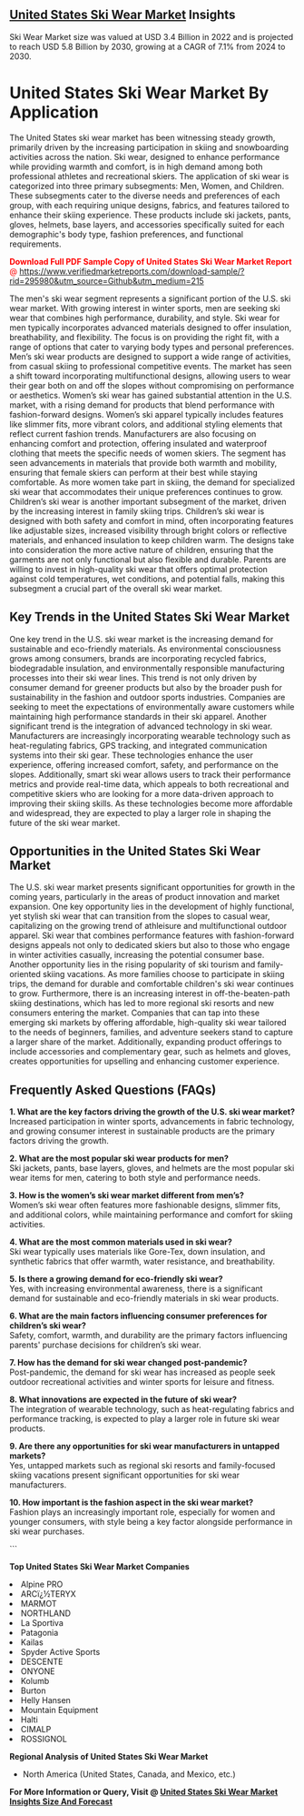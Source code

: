 <h2><a href="https://www.verifiedmarketreports.com/download-sample/?rid=295980&amp;utm_source=Github&amp;utm_medium=215" target="_blank">United States Ski Wear Market</a> Insights</h2><p>Ski Wear Market size was valued at USD 3.4 Billion in 2022 and is projected to reach USD 5.8 Billion by 2030, growing at a CAGR of 7.1% from 2024 to 2030.</p><p> <h1>United States Ski Wear Market By Application</h1> <p>The United States ski wear market has been witnessing steady growth, primarily driven by the increasing participation in skiing and snowboarding activities across the nation. Ski wear, designed to enhance performance while providing warmth and comfort, is in high demand among both professional athletes and recreational skiers. The application of ski wear is categorized into three primary subsegments: Men, Women, and Children. These subsegments cater to the diverse needs and preferences of each group, with each requiring unique designs, fabrics, and features tailored to enhance their skiing experience. These products include ski jackets, pants, gloves, helmets, base layers, and accessories specifically suited for each demographic's body type, fashion preferences, and functional requirements. <p><span class=""><span style="color: #ff0000;"><strong>Download Full PDF Sample Copy of United States Ski Wear Market Report</strong> @ </span><a href="https://www.verifiedmarketreports.com/download-sample/?rid=295980&amp;utm_source=Github&amp;utm_medium=215" target="_blank">https://www.verifiedmarketreports.com/download-sample/?rid=295980&amp;utm_source=Github&amp;utm_medium=215</a></span></p> The men's ski wear segment represents a significant portion of the U.S. ski wear market. With growing interest in winter sports, men are seeking ski wear that combines high performance, durability, and style. Ski wear for men typically incorporates advanced materials designed to offer insulation, breathability, and flexibility. The focus is on providing the right fit, with a range of options that cater to varying body types and personal preferences. Men’s ski wear products are designed to support a wide range of activities, from casual skiing to professional competitive events. The market has seen a shift toward incorporating multifunctional designs, allowing users to wear their gear both on and off the slopes without compromising on performance or aesthetics. Women’s ski wear has gained substantial attention in the U.S. market, with a rising demand for products that blend performance with fashion-forward designs. Women’s ski apparel typically includes features like slimmer fits, more vibrant colors, and additional styling elements that reflect current fashion trends. Manufacturers are also focusing on enhancing comfort and protection, offering insulated and waterproof clothing that meets the specific needs of women skiers. The segment has seen advancements in materials that provide both warmth and mobility, ensuring that female skiers can perform at their best while staying comfortable. As more women take part in skiing, the demand for specialized ski wear that accommodates their unique preferences continues to grow. Children’s ski wear is another important subsegment of the market, driven by the increasing interest in family skiing trips. Children’s ski wear is designed with both safety and comfort in mind, often incorporating features like adjustable sizes, increased visibility through bright colors or reflective materials, and enhanced insulation to keep children warm. The designs take into consideration the more active nature of children, ensuring that the garments are not only functional but also flexible and durable. Parents are willing to invest in high-quality ski wear that offers optimal protection against cold temperatures, wet conditions, and potential falls, making this subsegment a crucial part of the overall ski wear market. <h2>Key Trends in the United States Ski Wear Market</h2> <p>One key trend in the U.S. ski wear market is the increasing demand for sustainable and eco-friendly materials. As environmental consciousness grows among consumers, brands are incorporating recycled fabrics, biodegradable insulation, and environmentally responsible manufacturing processes into their ski wear lines. This trend is not only driven by consumer demand for greener products but also by the broader push for sustainability in the fashion and outdoor sports industries. Companies are seeking to meet the expectations of environmentally aware customers while maintaining high performance standards in their ski apparel. Another significant trend is the integration of advanced technology in ski wear. Manufacturers are increasingly incorporating wearable technology such as heat-regulating fabrics, GPS tracking, and integrated communication systems into their ski gear. These technologies enhance the user experience, offering increased comfort, safety, and performance on the slopes. Additionally, smart ski wear allows users to track their performance metrics and provide real-time data, which appeals to both recreational and competitive skiers who are looking for a more data-driven approach to improving their skiing skills. As these technologies become more affordable and widespread, they are expected to play a larger role in shaping the future of the ski wear market. <h2>Opportunities in the United States Ski Wear Market</h2> <p>The U.S. ski wear market presents significant opportunities for growth in the coming years, particularly in the areas of product innovation and market expansion. One key opportunity lies in the development of highly functional, yet stylish ski wear that can transition from the slopes to casual wear, capitalizing on the growing trend of athleisure and multifunctional outdoor apparel. Ski wear that combines performance features with fashion-forward designs appeals not only to dedicated skiers but also to those who engage in winter activities casually, increasing the potential consumer base. Another opportunity lies in the rising popularity of ski tourism and family-oriented skiing vacations. As more families choose to participate in skiing trips, the demand for durable and comfortable children's ski wear continues to grow. Furthermore, there is an increasing interest in off-the-beaten-path skiing destinations, which has led to more regional ski resorts and new consumers entering the market. Companies that can tap into these emerging ski markets by offering affordable, high-quality ski wear tailored to the needs of beginners, families, and adventure seekers stand to capture a larger share of the market. Additionally, expanding product offerings to include accessories and complementary gear, such as helmets and gloves, creates opportunities for upselling and enhancing customer experience. <h2>Frequently Asked Questions (FAQs)</h2> <p><strong>1. What are the key factors driving the growth of the U.S. ski wear market?</strong><br> Increased participation in winter sports, advancements in fabric technology, and growing consumer interest in sustainable products are the primary factors driving the growth.</p> <p><strong>2. What are the most popular ski wear products for men?</strong><br> Ski jackets, pants, base layers, gloves, and helmets are the most popular ski wear items for men, catering to both style and performance needs.</p> <p><strong>3. How is the women’s ski wear market different from men’s?</strong><br> Women’s ski wear often features more fashionable designs, slimmer fits, and additional colors, while maintaining performance and comfort for skiing activities.</p> <p><strong>4. What are the most common materials used in ski wear?</strong><br> Ski wear typically uses materials like Gore-Tex, down insulation, and synthetic fabrics that offer warmth, water resistance, and breathability.</p> <p><strong>5. Is there a growing demand for eco-friendly ski wear?</strong><br> Yes, with increasing environmental awareness, there is a significant demand for sustainable and eco-friendly materials in ski wear products.</p> <p><strong>6. What are the main factors influencing consumer preferences for children’s ski wear?</strong><br> Safety, comfort, warmth, and durability are the primary factors influencing parents' purchase decisions for children’s ski wear.</p> <p><strong>7. How has the demand for ski wear changed post-pandemic?</strong><br> Post-pandemic, the demand for ski wear has increased as people seek outdoor recreational activities and winter sports for leisure and fitness.</p> <p><strong>8. What innovations are expected in the future of ski wear?</strong><br> The integration of wearable technology, such as heat-regulating fabrics and performance tracking, is expected to play a larger role in future ski wear products.</p> <p><strong>9. Are there any opportunities for ski wear manufacturers in untapped markets?</strong><br> Yes, untapped markets such as regional ski resorts and family-focused skiing vacations present significant opportunities for ski wear manufacturers.</p> <p><strong>10. How important is the fashion aspect in the ski wear market?</strong><br> Fashion plays an increasingly important role, especially for women and younger consumers, with style being a key factor alongside performance in ski wear purchases.</p> ```</p><p><strong>Top United States Ski Wear Market Companies</strong></p><div data-test-id=""><p><li>Alpine PRO</li><li> ARCï¿½TERYX</li><li> MARMOT</li><li> NORTHLAND</li><li> La Sportiva</li><li> Patagonia</li><li> Kailas</li><li> Spyder Active Sports</li><li> DESCENTE</li><li> ONYONE</li><li> Kolumb</li><li> Burton</li><li> Helly Hansen</li><li> Mountain Equipment</li><li> Halti</li><li> CIMALP</li><li> ROSSIGNOL</li></p><div><strong>Regional Analysis of&nbsp;United States Ski Wear Market</strong></div><ul><li dir="ltr"><p dir="ltr">North America&nbsp;(United States, Canada, and Mexico, etc.)</p></li></ul><p><strong>For More Information or Query, Visit @&nbsp;</strong><strong><a href="https://www.verifiedmarketreports.com/product/ski-wear-market/?utm_source=Github&amp;utm_medium=215" target="_blank">United States Ski Wear Market Insights Size And Forecast</a></strong></p></div>

